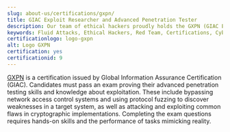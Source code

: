 ```yaml
---
slug: about-us/certifications/gxpn/
title: GIAC Exploit Researcher and Advanced Penetration Tester
description: Our team of ethical hackers proudly holds the GXPN (GIAC Exploit Researcher and Advanced Penetration Tester) certification, among many others.
keywords: Fluid Attacks, Ethical Hackers, Red Team, Certifications, Cybersecurity, Pentesters, Whitehat Hackers, GXPN
certificationlogo: logo-gxpn
alt: Logo GXPN
certification: yes
certificationid: 9
---
```


[GXPN](https://www.giac.org/certifications/exploit-researcher-advanced-penetration-tester-gxpn/)
is a certification
issued by Global Information Assurance Certification (GIAC).
Candidates must pass an exam
proving their advanced penetration testing skills
and knowledge about exploitation.
These include bypassing network access control systems and
using protocol fuzzing to discover weaknesses in a target system,
as well as attacking and exploiting common flaws
in cryptographic implementations.
Completing the exam questions requires hands-on skills
and the performance of tasks mimicking reality.
